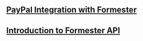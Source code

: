 ## [PayPal Integration with Formester](/paypal-integration)
## [Introduction to Formester API](/formester-api)
